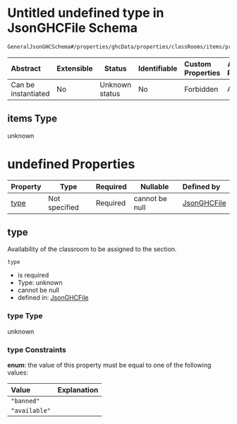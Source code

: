 # Untitled undefined type in JsonGHCFile Schema

```txt
GeneralJsonGHCSchema#/properties/ghcData/properties/classRooms/items/properties/frameTemplate/allOf/1/items
```




| Abstract            | Extensible | Status         | Identifiable | Custom Properties | Additional Properties | Access Restrictions | Defined In                                                         |
| :------------------ | ---------- | -------------- | ------------ | :---------------- | --------------------- | ------------------- | ------------------------------------------------------------------ |
| Can be instantiated | No         | Unknown status | No           | Forbidden         | Allowed               | none                | [ghc.schema.json\*](../out/ghc.schema.json "open original schema") |

## items Type

unknown

# undefined Properties

| Property      | Type          | Required | Nullable       | Defined by                                                                                                                                                                                                                                                  |
| :------------ | ------------- | -------- | -------------- | :---------------------------------------------------------------------------------------------------------------------------------------------------------------------------------------------------------------------------------------------------------- |
| [type](#type) | Not specified | Required | cannot be null | [JsonGHCFile](ghc-properties-ghcdata-properties-classroms-classrom-properties-frametemplate-allof-1-items-properties-type.md "GeneralJsonGHCSchema#/properties/ghcData/properties/classRooms/items/properties/frameTemplate/allOf/1/items/properties/type") |

## type

Availability of the classroom to be assigned to the section.


`type`

-   is required
-   Type: unknown
-   cannot be null
-   defined in: [JsonGHCFile](ghc-properties-ghcdata-properties-classroms-classrom-properties-frametemplate-allof-1-items-properties-type.md "GeneralJsonGHCSchema#/properties/ghcData/properties/classRooms/items/properties/frameTemplate/allOf/1/items/properties/type")

### type Type

unknown

### type Constraints

**enum**: the value of this property must be equal to one of the following values:

| Value         | Explanation |
| :------------ | ----------- |
| `"banned"`    |             |
| `"available"` |             |
